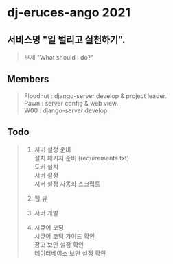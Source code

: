 # dj-eruces-ango 2021
## 서비스명 "일 벌리고 실천하기". 
> 부제 "What should I do?"  

## Members  
> Floodnut : django-server develop & project leader.     
> Pawn : server config & web view.  
> W00 : django-server develop.  
  
## Todo  
> 1. 서버 설정 준비  
>   설치 패키지 준비 (requirements.txt)  
>   도커 설치  
>   서버 설정  
>   서버 설정 자동화 스크립트  
>  
> 2. 웹 뷰  
>   
> 3. 서버 개발  
>  
> 4. 시큐어 코딩  
>   시큐어 코딩 가이드 확인  
>   장고 보안 설정 확인  
>   데이터베이스 보안 설정 확인  
